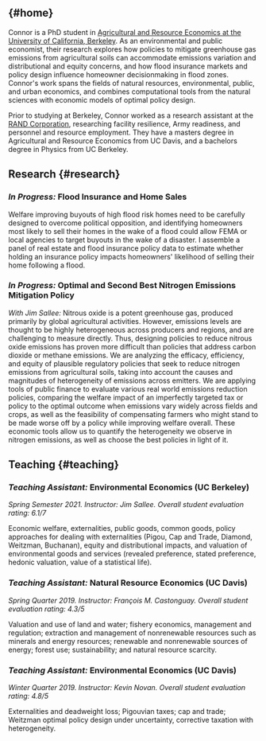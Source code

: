 ## {#home}

Connor is a PhD student in [Agricultural and Resource Economics at the University of California, Berkeley](https://are.berkeley.edu). As an environmental and public economist, their research explores how policies to mitigate greenhouse gas emissions from agricultural soils can accommodate emissions variation and distributional and equity concerns, and how flood insurance markets and policy design influence homeowner decisionmaking in flood zones. Connor's work spans the fields of natural resources, environmental, public, and urban economics, and combines computational tools from the natural sciences with economic models of optimal policy design.

Prior to studying at Berkeley, Connor worked as a research assistant at the [RAND Corporation](https://rand.org), researching facility resilience, Army readiness, and personnel and resource employment. They have a masters degree in Agricultural and Resource Economics from UC Davis, and a bachelors degree in Physics from UC Berkeley.

## Research {#research}

### _In Progress:_ Flood Insurance and Home Sales

Welfare improving buyouts of high flood risk homes need to be carefully designed to overcome political opposition, and identifying homeowners most likely to sell their homes in the wake of a flood could allow FEMA or local agencies to target buyouts in the wake of a disaster. I assemble a panel of real estate and flood insurance policy data to estimate whether holding an insurance policy impacts homeowners' likelihood of selling their home following a flood.

### _In Progress:_ Optimal and Second Best Nitrogen Emissions Mitigation Policy

_With Jim Sallee:_ Nitrous oxide is a potent greenhouse gas, produced primarily by global agricultural activities. However, emissions levels are thought to be highly heterogeneous across producers and regions, and are challenging to measure directly. Thus, designing policies to reduce nitrous oxide emissions has proven more difficult than policies that address carbon dioxide or methane emissions. We are analyzing the efficacy, efficiency, and equity of plausible regulatory policies that seek to reduce nitrogen emissions from agricultural soils, taking into account the causes and magnitudes of heterogeneity of emissions across emitters. We are applying tools of public finance to evaluate various real world emissions reduction policies, comparing the welfare impact of an imperfectly targeted tax or policy to the optimal outcome when emissions vary widely across fields and crops, as well as the feasibility of compensating farmers who might stand to be made worse off by a policy while improving welfare overall. These economic tools allow us to quantify the heterogeneity we observe in nitrogen emissions, as well as choose the best policies in light of it.

## Teaching {#teaching}

### _Teaching Assistant:_ Environmental Economics (UC Berkeley)

_Spring Semester 2021. Instructor: Jim Sallee. Overall student evaluation rating: 6.1/7_

Economic welfare, externalities, public goods, common goods, policy approaches for dealing with externalities (Pigou, Cap and Trade, Diamond, Weitzman, Buchanan), equity and distributional impacts, and valuation of environmental goods and services (revealed preference, stated preference, hedonic valuation, value of a statistical life).

### _Teaching Assistant:_ Natural Resource Economics (UC Davis)

_Spring Quarter 2019. Instructor: François M. Castonguay. Overall student evaluation rating: 4.3/5_

Valuation and use of land and water; fishery economics, management and regulation; extraction and management of nonrenewable resources such as minerals and energy resources; renewable and nonrenewable sources of energy; forest use; sustainability; and natural resource scarcity.

### _Teaching Assistant:_ Environmental Economics (UC Davis)

_Winter Quarter 2019. Instructor: Kevin Novan. Overall student evaluation rating: 4.8/5_

Externalities and deadweight loss; Pigouvian taxes; cap and trade; Weitzman optimal policy design under uncertainty, corrective taxation with heterogeneity.



